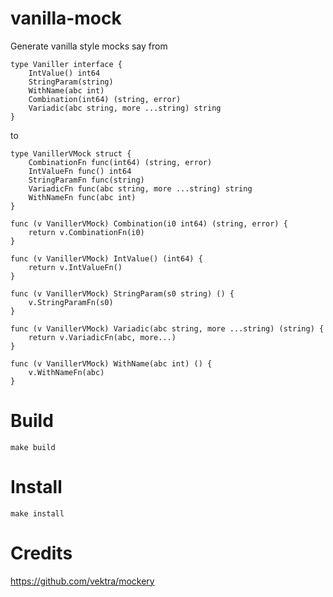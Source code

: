 # vanilla-mock

Generate vanilla style mocks say from

```golang
type Vaniller interface {
	IntValue() int64
	StringParam(string)
	WithName(abc int)
	Combination(int64) (string, error)
	Variadic(abc string, more ...string) string
}
```

to

```golang
type VanillerVMock struct {
	CombinationFn func(int64) (string, error)
	IntValueFn func() int64
	StringParamFn func(string)
	VariadicFn func(abc string, more ...string) string
	WithNameFn func(abc int)
}

func (v VanillerVMock) Combination(i0 int64) (string, error) {
	return v.CombinationFn(i0)
}

func (v VanillerVMock) IntValue() (int64) {
	return v.IntValueFn()
}

func (v VanillerVMock) StringParam(s0 string) () {
	v.StringParamFn(s0)
}

func (v VanillerVMock) Variadic(abc string, more ...string) (string) {
	return v.VariadicFn(abc, more...)
}

func (v VanillerVMock) WithName(abc int) () {
	v.WithNameFn(abc)
}
```

# Build

`make build`

# Install

`make install`

# Credits

https://github.com/vektra/mockery
